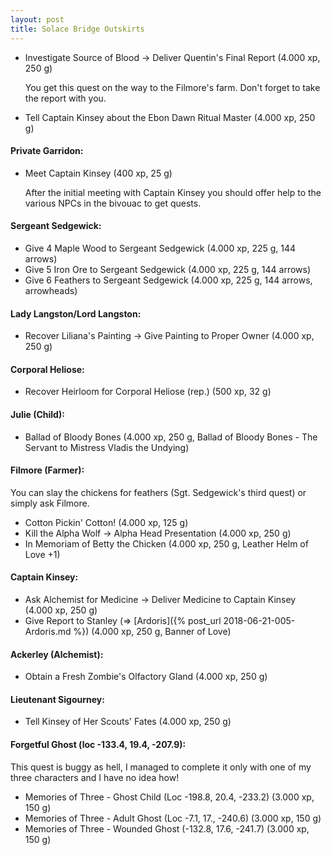 ```yaml
---
layout: post
title: Solace Bridge Outskirts
---
```


* Investigate Source of Blood -> Deliver Quentin's Final Report (4.000 xp, 250 g)

    You get this quest on the way to the Filmore's farm. Don't forget to take the report with you.
    
* Tell Captain Kinsey about the Ebon Dawn Ritual Master (4.000 xp, 250 g)
  

#### Private Garridon:

* Meet Captain Kinsey (400 xp, 25 g)

     After the initial meeting with Captain Kinsey you should offer help to the various NPCs in the bivouac to get quests.

#### Sergeant Sedgewick:

* Give 4 Maple Wood to Sergeant Sedgewick (4.000 xp, 225 g, 144 arrows)
* Give 5 Iron Ore to Sergeant Sedgewick (4.000 xp, 225 g, 144 arrows)
* Give 6 Feathers to Sergeant Sedgewick (4.000 xp, 225 g, 144 arrows, arrowheads)

#### Lady Langston/Lord Langston:

* Recover Liliana's Painting -> Give Painting to Proper Owner (4.000 xp, 250 g)

#### Corporal Heliose:

* Recover Heirloom for Corporal Heliose (rep.) (500 xp, 32 g)

#### Julie (Child):

* Ballad of Bloody Bones (4.000 xp, 250 g, Ballad of Bloody Bones - The Servant to Mistress Vladis the Undying)

#### Filmore (Farmer):

You can slay the chickens for feathers (Sgt. Sedgewick's third quest) or simply ask Filmore.

* Cotton Pickin' Cotton! (4.000 xp, 125 g)
* Kill the Alpha Wolf -> Alpha Head Presentation (4.000 xp, 250 g)
* In Memoriam of Betty the Chicken (4.000 xp, 250 g, Leather Helm of Love +1)

#### Captain Kinsey:

* Ask Alchemist for Medicine -> Deliver Medicine to Captain Kinsey (4.000 xp, 250 g)
* Give Report to Stanley (=> [Ardoris]({% post_url 2018-06-21-005-Ardoris.md %}) (4.000 xp, 250 g, Banner of Love)

#### Ackerley (Alchemist):

* Obtain a Fresh Zombie's Olfactory Gland (4.000 xp, 250 g)

#### Lieutenant Sigourney:

* Tell Kinsey of Her Scouts' Fates (4.000 xp, 250 g)

#### Forgetful Ghost (loc -133.4, 19.4, -207.9):

This quest is buggy as hell, I managed to complete it only with one of my three characters and I have no idea how!

* Memories of Three - Ghost Child (Loc -198.8, 20.4, -233.2) (3.000 xp, 150 g)
* Memories of Three - Adult Ghost (Loc -7.1, 17., -240.6) (3.000 xp, 150 g)
* Memories of Three - Wounded Ghost (-132.8, 17.6, -241.7) (3.000 xp, 150 g)
